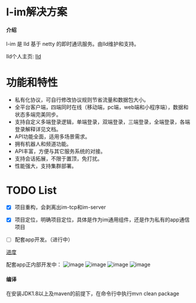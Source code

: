 # l-im解决方案

#### 介绍
l-im 是 lld 基于 netty 的即时通讯服务。由lld维护和支持。

lld个人主页: [lld](http://139.198.177.234)

# 功能和特性
- 私有化协议，可自行修改协议规则节省流量和数据包大小。
- 全平台客户端，四端同时在线（移动端，pc端，web端和小程序端），数据和状态多端完美同步。
- 支持自定义多端登录逻辑，单端登录，双端登录，三端登录，全端登录，各端登录解释详见文档。
- API功能全面，适用多场景需求。
- 拥有机器人和频道功能。
- API丰富，方便与其它服务系统的对接。
- 支持会话拓展，不限于置顶，免打扰。
- 性能强大，支持集群部署。


# TODO List
- [X] 项目重构，会剥离出im-tcp和im-server
- [X] 项目定位，明确项目定位，具体是作为im通用组件，还是作为私有的app通信项目
- [ ] 配套app开发。（进行中）



[进度](im-schedule.md ':include')

配套app正内部开发中：
![image](img/index.jpg)
![image](img/mail.jpg)
![image](img/find.jpg)
![image](img/my.jpg)


#### 编译
在安装JDK1.8以上及maven的前提下，在命令行中执行mvn clean package

